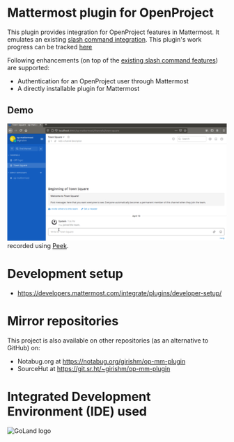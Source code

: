 # Mattermost plugin for OpenProject
This plugin provides integration for OpenProject features in Mattermost. It emulates an existing [slash command integration](https://github.com/girish17/op-mattermost). This plugin's work progress can be tracked [here](https://github.com/users/girish17/projects/4)

Following enhancements (on top of the [existing slash command features](https://github.com/girish17/op-mattermost/wiki#about-op-mattermost)) are supported:
- Authentication for an OpenProject user through Mattermost
- A directly installable plugin for Mattermost

## Demo

![Demo video](public/op-mattermost-demo.gif) recorded using [Peek](https://github.com/phw/peek).

# Development setup
- https://developers.mattermost.com/integrate/plugins/developer-setup/

# Mirror repositories
This project is also available on other repositories (as an alternative to GitHub) on:
- Notabug.org at https://notabug.org/girishm/op-mm-plugin
- SourceHut at https://git.sr.ht/~girishm/op-mm-plugin

# Integrated Development Environment (IDE) used


![GoLand logo](https://resources.jetbrains.com/storage/products/company/brand/logos/GoLand.svg)

